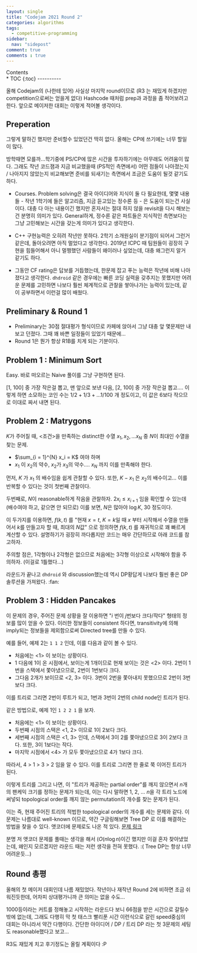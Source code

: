 ```yaml
---
layout: single
title: "Codejam 2021 Round 2"
categories: algorithms
tags:
  - competitive-programming
sidebar:
  nav: "sidepost"
comment: true
comments : true
---
```

<div id="toc">
Contents
</div>
* TOC
{:toc}
----------

올해 Codejam의 (나한테 있어) 사실상 마지막 round이므로 (R3 는 재밌게 하겠지만 competition으로써는 얻을게 없다) Hashcode 때처럼 prep과 과정을 좀 적어보려고 한다. 앞으로 메이저한 대회는 이렇게 적어볼 생각이다.

## Preperation
그렇게 말하긴 했지만 준비할수 있었던건 딱히 없다. 올해는 CP에 쓰기에는 너무 할일이 많다. 

방학때면 모를까...학기중에 PS/CP에 많은 시간을 투자하기에는 아무래도 어려움이 많다. 그래도 작년 코드잼과 지금 비교했을때 (PS적인 측면에서) 어떤 점들이 나아졌는지 / 나아지지 않았는지 비교해보면 준비를 되새기는 측면에서 조금은 도움이 될것 같기도 하다.

- Courses. Problem solving은 결국 아이디어와 지식이 둘 다 필요한데, 몇몇 내용들 - 작년 1학기에 들은 알고리즘, 지금 듣고있는 정수론 등 - 은 도움이 되는건 사실이다. 대충 다 아는 내용이긴 했지만 혼자서는 절대 하지 않을 revisit을 다시 해보는건 분명히 의미가 있다. General하게, 정수론 같은 파트들은 지식적인 측면보다는 그냥 고민해보는 시간을 갖는게 의미가 있다고 생각한다.

- C++ 구현능력은 오히려 작년만 못하다. 2학기 소개원실이 분기점이 되어서 그런거 같은데, 돌아오려면 아직 멀었다고 생각한다. 2019년 ICPC 때 팀원들이 굉장히 구현을 힘들어해서 아니 멀쩡했던 사람들이 왜이러나 싶었는데, 대충 왜그런지 알거 같기도 하다.

- 그동안 CF rating은 답보를 거듭했는데, 한문제 잡고 푸는 능력은 작년에 비해 나아졌다고 생각한다. `dhdroid` 같은 경우에는 빠른 코딩 실력을 갖추지는 못했지만 어려운 문제를 고민하면 나보다 훨씬 체계적으로 관찰을 쌓아나가는 능력이 있는데, 같이 공부하면서 이런걸 많이 배웠다.

## Preliminary & Round 1
- Preliminary는 30점 절대평가 형식이므로 카페에 앉아서 그냥 대충 앞 몇문제만 내보고 던졌다. 그때 꽤 바쁜 일정들이 있었기 때문에...
- Round 1은 뭔가 항상 R1B를 치게 되는 기분이다. 

## Problem 1 : Minimum Sort
Easy. 바로 떠오르는 Naive 풀이를 그냥 구현하면 된다.

[1, 100] 중 가장 작은걸 뽑고, 맨 앞으로 보낸 다음, [2, 100] 중 가장 작은걸 뽑고.... 이렇게 하면 소모하는 코인 수는 $1/2 + 1/3 + \dots 1/100$ 개 정도이고, 이 값은 6보다 작으므로 이대로 짜서 내면 된다.

## Problem 2 : Matrygons
$K$가 주어질 때, <조건>을 만족하는 distinct한 수열 $x_1, x_2, \dots x_N$ 중 $N$이 최대인 수열을 찾는 문제.

- $\sum_{i = 1}^{N} x_i = K$ 여야 하며
- $x_1$ 이 $x_2$의 약수, $x_2$가 $x_3$의 약수.... $x_N$ 까지 이를 만족해야 한다.

먼저, $K$ 가 $x_1$ 의 배수임을 쉽게 관찰할 수 있다. 또한, $K - x_1$ 은 $x_2$의 배수이고... 이를 반복할 수 있다는 것이 첫번째 관찰이다.

두번째로, $N$이 reasonable하게 작음을 관찰하자. $2x_i \leq x_{i+1}$ 임을 확인할 수 있는데 (배수여야 하고, 같으면 안 되므로) 이를 보면, $N$은 많아야 $\log K$, 30 정도이다.

이 두가지를 이용하면, $f(k, t)$ 를 "현재 $x = t$, $K = k$일 때 $x$ 부터 시작해서 수열을 만들어서 $k$를 만들고자 할 때, 최대의 $N$값" 으로 정의하면 $f(k, t)$ 를 재귀적으로 꽤 빠르게 계산할 수 있다. 설명하기가 굉장히 까다롭지만 코드는 매우 간단하므로 아래 코드를 참고하자.

주의할 점은, 1각형이나 2각형은 없으므로 처음에는 3각형 이상으로 시작해야 함을 주의하자. (이걸로 1틀했다...)

라운드가 끝나고 `dhdroid` 와 discussion했는데 역시 DP황답게 나보다 훨씬 좋은 DP 솔루션을 가져왔다. :fan:

## Problem 3 : Hidden Pancakes
이 문제의 경우, 주어진 문제 상황을 잘 이용하면 "$i$ 번이 $j$번보다 크다/작다" 형태의 정보를 많이 얻을 수 있다. 이러한 정보들이 consistent 하다면, transitivity에 의해 imply되는 정보들을 제외함으로써 Directed tree를 만들 수 있다.

예를 들어, 예제 2는 `1 1 2` 인데, 이를 다음과 같이 볼 수 있다.

- 처음에는 <1> 이 보이는 상황이다.
- 1 다음에 1이 온 시점에서, 보이는게 1개이므로 현재 보이는 것은 <2> 이다. 2번이 1번을 스택에서 쫓아냈으므로, 2번이 1번보다 크다.
- 그다음 2개가 보이므로 <2, 3> 이다. 3번이 2번을 쫓아내지 못했으므로 2번이 3번보다 크다.

이를 트리로 그리면 2번이 루트가 되고, 1번과 3번이 2번의 child node인 트리가 된다. 

같은 방법으로, 예제 1인  `1 2 2 1` 을 보자.

- 처음에는 <1> 이 보이는 상황이다.
- 두번째 시점의 스택은 <1, 2> 이므로 1이 2보다 크다.
- 세번째 시점의 스택은 <1, 3> 인데, 스택에서 3이 2를 쫓아냈으므로 3이 2보다 크다. 또한, 3이 1보다는 작다.
- 마지막 시점에서 <4> 가 모두 쫓아냈으므로 4가 1보다 크다. 

따라서, 4 > 1 > 3 > 2 임을 알 수 있다. 이를 트리로 그리면 한 줄로 쭉 이어진 트리가 된다.

이렇게 트리를 그리고 나면, 이 "트리가 제공하는 partial order"를 깨지 않으면서 $n$개의 팬케익 크기를 정하는 문제가 되는데, 이는 다시 말하면 1, 2, ... $n$을 각 트리 노드에 써넣되 topological order를 깨지 않는 permutation의 개수를 찾는 문제가 된다. 

이는 즉, 현재 주어진 트리의 적법한 topological order의 개수를 세는 문제와 같다. 이 문제는 나름대로 well-known 이므로, 약간 구글링해보면 Tree DP 로 이를 해결하는 방법을 찾을 수 있다. 앳코더에 문제로도 나온 적 있다. [문제 링크](https://atcoder.jp/contests/abc160/tasks/abc160_f)

분명 저 앳코더 문제를 풀때는 생각을 해서 ($O(n \log n)$이긴 했지만 이걸 혼자 찾아냈었는데, 왜인지 모르겠지만 라운드 때는 저런 생각을 전혀 못했다. :( Tree DP는 항상 너무 어려운듯...)

## Round 총평
올해의 첫 메이저 대회인데 나름 재밌었다. 작년이나 재작년 Round 2에 비하면 조금 쉬워진듯한데, 어차피 상대평가니까 큰 의미는 없을 수도...

1000등이라는 커트를 정해놓고 시작하는 라운드다 보니 66점을 받은 시간으로 갈릴수밖에 없는데, 그래도 다행히 막 첫 태스크 빨리푼 시간 이런식으로 갈린 speed중심의 대회는 아니라서 약간 다행이다. 간단한 아이디어 / DP / 트리 DP 라는 첫 3문제의 세팅도 reasonable했다고 보고...

R3도 재밌게 치고 후기정도는 올릴 계획이다 :P 